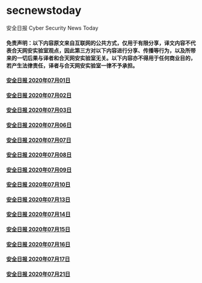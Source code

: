 # secnewstoday

安全日报 Cyber Security News Today

#### 免责声明：以下内容原文来自互联网的公共方式，仅用于有限分享，译文内容不代表合天网安实验室观点，因此第三方对以下内容进行分享、传播等行为，以及所带来的一切后果与译者和合天网安实验室无关。以下内容亦不得用于任何商业目的，若产生法律责任，译者与合天网安实验室一律不予承担。

#### [安全日报 2020年07月01日](https://github.com/hetianlab/secnewstoday/blob/master/July.2020/secnews-20200701.md)
#### [安全日报 2020年07月02日](https://github.com/hetianlab/secnewstoday/blob/master/July.2020/secnews-20200702.md)
#### [安全日报 2020年07月03日](https://github.com/hetianlab/secnewstoday/blob/master/July.2020/secnews-20200703.md)
#### [安全日报 2020年07月06日](https://github.com/hetianlab/secnewstoday/blob/master/July.2020/secnews-20200706.md)
#### [安全日报 2020年07月07日](https://github.com/hetianlab/secnewstoday/blob/master/July.2020/secnews-20200707.md)
#### [安全日报 2020年07月08日](https://github.com/hetianlab/secnewstoday/blob/master/July.2020/secnews-20200708.md)
#### [安全日报 2020年07月09日](https://github.com/hetianlab/secnewstoday/blob/master/July.2020/secnews-20200709.md)
#### [安全日报 2020年07月10日](https://github.com/hetianlab/secnewstoday/blob/master/July.2020/secnews-20200710.md)
#### [安全日报 2020年07月13日](https://github.com/hetianlab/secnewstoday/blob/master/July.2020/secnews-20200713.md)
#### [安全日报 2020年07月14日](https://github.com/hetianlab/secnewstoday/blob/master/July.2020/secnews-20200714.md)
#### [安全日报 2020年07月15日](https://github.com/hetianlab/secnewstoday/blob/master/July.2020/secnews-20200715.md)
#### [安全日报 2020年07月16日](https://github.com/hetianlab/secnewstoday/blob/master/July.2020/secnews-20200716.md)
#### [安全日报 2020年07月17日](https://github.com/hetianlab/secnewstoday/blob/master/July.2020/secnews-20200717.md)
#### [安全日报 2020年07月21日](https://github.com/hetianlab/secnewstoday/blob/master/July.2020/secnews-20200721.md)
